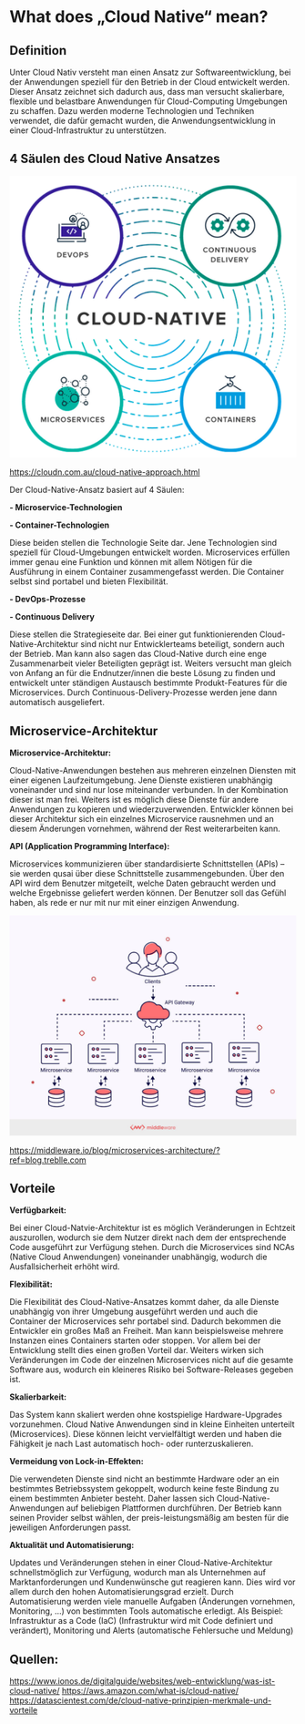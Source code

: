 # What does „Cloud Native“ mean?
## Definition
Unter Cloud Nativ versteht man einen Ansatz zur Softwareentwicklung, bei der Anwendungen speziell für den Betrieb in der Cloud entwickelt werden. Dieser Ansatz zeichnet sich dadurch aus, dass man versucht skalierbare, flexible und belastbare Anwendungen für Cloud-Computing Umgebungen zu schaffen. Dazu werden moderne Technologien und Techniken verwendet, die dafür gemacht wurden, die Anwendungsentwicklung in einer Cloud-Infrastruktur zu unterstützen. 

## 4 Säulen des Cloud Native Ansatzes
![CloudNative](./Assets/Bild1.png)

https://cloudn.com.au/cloud-native-approach.html

Der Cloud-Native-Ansatz basiert auf 4 Säulen:

**-	Microservice-Technologien**

**-	Container-Technologien**

 Diese beiden stellen die Technologie Seite dar. Jene Technologien sind speziell für Cloud-Umgebungen entwickelt worden. Microservices erfüllen immer genau eine Funktion und können mit allem Nötigen für die Ausführung in einem Container zusammengefasst werden. Die Container selbst sind portabel und bieten Flexibilität. 

**-	DevOps-Prozesse**

**-	Continuous Delivery**

Diese stellen die Strategieseite dar. Bei einer gut funktionierenden Cloud-Native-Architektur sind nicht nur Entwicklerteams beteiligt, sondern auch der Betrieb. Man kann also sagen das Cloud-Native durch eine enge Zusammenarbeit vieler Beteiligten geprägt ist. Weiters versucht man gleich von Anfang an für die Endnutzer/innen die beste Lösung zu finden und entwickelt unter ständigen Austausch bestimmte Produkt-Features für die Microservices. Durch Continuous-Delivery-Prozesse werden jene dann automatisch ausgeliefert. 

## Microservice-Architektur 
**Microservice-Architektur:**

 Cloud-Native-Anwendungen bestehen aus mehreren einzelnen Diensten mit einer eigenen Laufzeitumgebung. Jene Dienste existieren unabhängig voneinander und sind nur lose miteinander verbunden. In der Kombination dieser ist man frei. Weiters ist es möglich diese Dienste für andere Anwendungen zu kopieren und wiederzuverwenden. Entwickler können bei dieser Architektur sich ein einzelnes Microservice rausnehmen und an diesem Änderungen vornehmen, während der Rest weiterarbeiten kann. 

 **API (Application Programming Interface):**

 Microservices kommunizieren über standardisierte Schnittstellen (APIs) – sie werden qusai über diese Schnittstelle zusammengebunden. Über den API wird dem Benutzer mitgeteilt, welche Daten gebraucht werden und welche Ergebnisse geliefert werden können. Der Benutzer soll das Gefühl haben, als rede er nur mit nur mit einer einzigen Anwendung. 

 ![MicroserviceArchitektur](./Assets/Bild2.jpg)

 https://middleware.io/blog/microservices-architecture/?ref=blog.treblle.com

## Vorteile

**Verfügbarkeit:**

Bei einer Cloud-Natvie-Architektur ist es möglich Veränderungen in Echtzeit auszurollen, wodurch sie dem Nutzer direkt nach dem der entsprechende Code ausgeführt zur Verfügung stehen. Durch die Microservices sind NCAs (Native Cloud Anwendungen) voneinander unabhängig, wodurch die Ausfallsicherheit erhöht wird. 

**Flexibilität:**

Die Flexibilität des Cloud-Native-Ansatzes kommt daher, da alle Dienste unabhängig von ihrer Umgebung ausgeführt werden und auch die Container der Microservices sehr portabel sind. Dadurch bekommen die Entwickler ein großes Maß an Freiheit. Man kann beispielsweise mehrere Instanzen eines Containers starten oder stoppen. Vor allem bei der Entwicklung stellt dies einen großen Vorteil dar. Weiters wirken sich Veränderungen im Code der einzelnen Microservices nicht auf die gesamte Software aus, wodurch ein kleineres Risiko bei Software-Releases gegeben ist.

**Skalierbarkeit:**

Das System kann skaliert werden ohne kostspielige Hardware-Upgrades vorzunehmen. Cloud Native Anwendungen sind in kleine Einheiten unterteilt (Microservices). Diese können leicht vervielfältigt werden und haben die Fähigkeit je nach Last automatisch hoch- oder runterzuskalieren.

**Vermeidung von Lock-in-Effekten:**

Die verwendeten Dienste sind nicht an bestimmte Hardware oder an ein bestimmtes Betriebssystem gekoppelt, wodurch keine feste Bindung zu einem bestimmten Anbieter besteht. Daher lassen sich Cloud-Native-Anwendungen auf beliebigen Plattformen durchführen. Der Betrieb kann seinen Provider selbst wählen, der preis-leistungsmäßig am besten für die jeweiligen Anforderungen passt. 

**Aktualität und Automatisierung:**

Updates und Veränderungen stehen in einer Cloud-Native-Architektur schnellstmöglich zur Verfügung, wodurch man als Unternehmen auf Marktanforderungen und Kundenwünsche gut reagieren kann. Dies wird vor allem durch den hohen Automatisierungsgrad erzielt. Durch Automatisierung werden viele manuelle Aufgaben (Änderungen vornehmen, Monitoring, …) von bestimmten Tools automatische erledigt. Als Beispiel: Infrastruktur as a Code (IaC) (Infrastruktur wird mit Code definiert und verändert), Monitoring und Alerts (automatische Fehlersuche und Meldung)

## Quellen:

https://www.ionos.de/digitalguide/websites/web-entwicklung/was-ist-cloud-native/
https://aws.amazon.com/what-is/cloud-native/
https://datascientest.com/de/cloud-native-prinzipien-merkmale-und-vorteile
